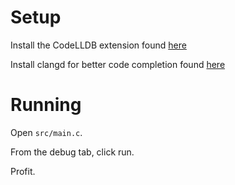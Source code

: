# Setup

Install the CodeLLDB extension found [here](https://marketplace.visualstudio.com/items?itemName=vadimcn.vscode-lldb)

Install clangd for better code completion found [here](https://marketplace.visualstudio.com/items?itemName=llvm-vs-code-extensions.vscode-clangd)

# Running

Open `src/main.c`.

From the debug tab, click run.

Profit.
